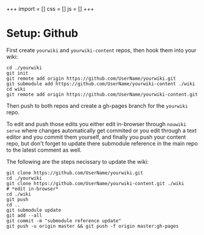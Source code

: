 +++
import = []
css = []
js = []
+++

# Setup: Github

First create `yourwiki` and `yourwiki-content` repos, then hook them into your wiki:

```
cd ./yourwiki
git init
git remote add origin https://github.com/UserName/yourwiki.git
git submodule add https://github.com/UserName/yourwiki-content ./wiki
cd wiki
git remote add origin https://github.com/UserName/yourwiki-content.git
```

Then push to both repos and create a gh-pages branch for the `yourwiki` repo.

To edit and push those edits you either edit in-browser through `nouwiki serve` where changes automatically get commited or you edit through a text editor and you commit them yourself, and finally you push your content repo, but don't forget to update there submodule reference in the main repo to the latest comment as well.

The following are the steps necissary to update the wiki:

```
git clone https://github.com/UserName/yourwiki.git
cd ./yourwiki
git clone https://github.com/UserName/yourwiki-content.git ./wiki
# *edit in-browser*
cd ./wiki
git push
cd ..
git submodule update
git add --all
git commit -m "submodule reference update"
git push -u origin master && git push -f origin master:gh-pages
```